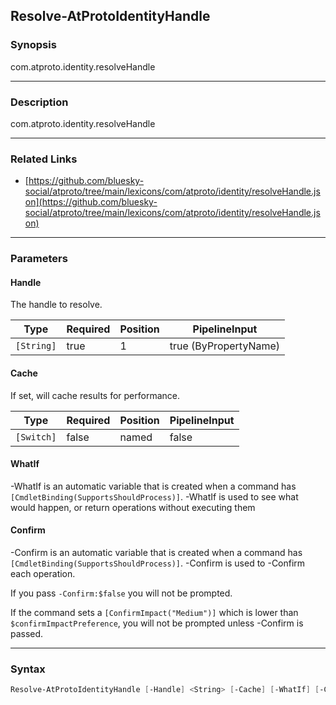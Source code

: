 Resolve-AtProtoIdentityHandle
-----------------------------




### Synopsis
com.atproto.identity.resolveHandle



---


### Description

com.atproto.identity.resolveHandle



---


### Related Links
* [https://github.com/bluesky-social/atproto/tree/main/lexicons/com/atproto/identity/resolveHandle.json](https://github.com/bluesky-social/atproto/tree/main/lexicons/com/atproto/identity/resolveHandle.json)





---


### Parameters
#### **Handle**

The handle to resolve.






|Type      |Required|Position|PipelineInput        |
|----------|--------|--------|---------------------|
|`[String]`|true    |1       |true (ByPropertyName)|



#### **Cache**

If set, will cache results for performance.






|Type      |Required|Position|PipelineInput|
|----------|--------|--------|-------------|
|`[Switch]`|false   |named   |false        |



#### **WhatIf**
-WhatIf is an automatic variable that is created when a command has ```[CmdletBinding(SupportsShouldProcess)]```.
-WhatIf is used to see what would happen, or return operations without executing them
#### **Confirm**
-Confirm is an automatic variable that is created when a command has ```[CmdletBinding(SupportsShouldProcess)]```.
-Confirm is used to -Confirm each operation.

If you pass ```-Confirm:$false``` you will not be prompted.


If the command sets a ```[ConfirmImpact("Medium")]``` which is lower than ```$confirmImpactPreference```, you will not be prompted unless -Confirm is passed.



---


### Syntax
```PowerShell
Resolve-AtProtoIdentityHandle [-Handle] <String> [-Cache] [-WhatIf] [-Confirm] [<CommonParameters>]
```
